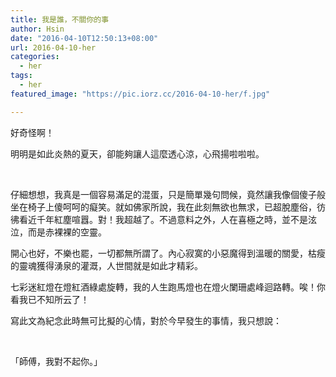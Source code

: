 ```yaml
---
title: 我是誰，不關你的事
author: Hsin
date: "2016-04-10T12:50:13+08:00"
url: 2016-04-10-her
categories:
  - her
tags:
  - her
featured_image: "https://pic.iorz.cc/2016-04-10-her/f.jpg"

---
```



好奇怪啊！

明明是如此炎熱的夏天，卻能夠讓人這麼透心涼，心飛揚啦啦啦。

&nbsp;

仔細想想，我真是一個容易滿足的混蛋，只是簡單幾句問候，竟然讓我像個傻子般坐在椅子上傻呵呵的癡笑。就如佛家所說，我在此刻無欲也無求，已超脫塵俗，彷彿看近千年紅塵喧囂。對！我超越了。不過意料之外，人在喜極之時，並不是泫泣，而是赤裸裸的空靈。

開心也好，不樂也罷，一切都無所謂了。內心寂寞的小惡魔得到溫暖的關愛，枯瘦的靈魂獲得湧泉的灌溉，人世間就是如此才精彩。

七彩迷紅燈在燈紅酒綠處旋轉，我的人生跑馬燈也在燈火闌珊處峰迴路轉。唉！你看我已不知所云了！

寫此文為紀念此時無可比擬的心情，對於今早發生的事情，我只想說：

&nbsp;

「師傅，我對不起你。」